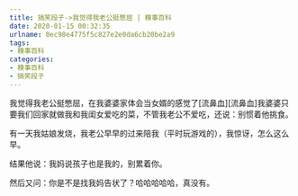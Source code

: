 ```yaml
---
title: 搞笑段子->我觉得我老公挺憋屈 | 糗事百科
date: 2020-01-15 00:32:35
urlname: 0ec98e4775f5c827e2e0da6cb20be2a9
tags: 
- 糗事百科
categories:
- 糗事百科
- 搞笑段子
---
```

我觉得我老公挺憋屈，在我婆婆家体会当女婿的感觉了[流鼻血][流鼻血]我婆婆只要我们回家就做我和我闺女爱吃的菜，不管我老公不爱吃，还说：别惯着他挑食。

有一天我姑娘发烧，我老公早早的过来陪我（平时玩游戏的），我惊讶，怎么这么早。

结果他说：我妈说孩子也是我的，别累着你。

然后又问：你是不是找我妈告状了？哈哈哈哈哈，真没有。


